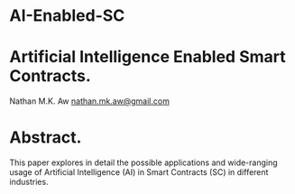 # AI-Enabled-SC
# Artificial Intelligence Enabled Smart Contracts.  
Nathan M.K. Aw 
nathan.mk.aw@gmail.com

# Abstract.
This paper explores in detail the possible applications and wide-ranging usage of Artificial Intelligence (AI) in Smart Contracts (SC) in different industries. 

